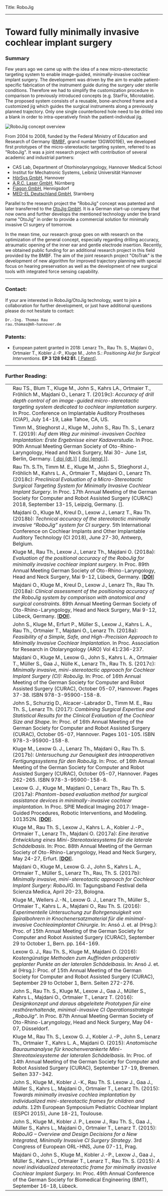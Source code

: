 Title: RoboJig

- - -

# Toward fully minimally invasive cochlear implant surgery

### Summary
Few years ago we came up with the idea of a new micro-stereotactic targeting system to enable image-guided, minimally-invasive cochlear implant surgery. The development was driven by the aim to enable patient-specific fabrication of the instrument guide during the surgery uder sterile conditions. Therefore we had to simplify the customization procedure in comparison to previously introduced concepts (e.g. StarFix, Microtable). The proposed system consists of a reusable, bone-anchored frame and a customized jig which guides the surgical instruments along a previously planned trajectory. Only one single counterbored hole need to be drilled into a blank in order to intra-operatively finish the patient-individual jig.

![RoboJig concept overview](10_robojig/robojig_overview.png)

From 2004 to 2008, funded by the Federal Ministry of Education and Research of Germany ([BMBF](https://www.bmbf.de/), grand number 13GW0019E), we developed first prototypes of the micro-stereotactic targeting system, referred to as "RoboJig". It was a joint research project with contribution of several academic and industrial partners:

- CAS Lab, Department of Otorhinolaryngology, Hannover Medical School
- Institut for Mechatronic Systems, Leibniz Universität Hannover
- [HörSys GmbH](https://hoersys.de/de/projects/), Hannover
- [A.R.C. Laser GmbH](https://www.arclaser.de/de/), Nürnberg
- [Fiagon GmbH](https://www.fiagon.com/ous/de/), Hennigsdorf
- [MED-EL Deutschland GmbH](https://www.medel.com/de), Starnberg

Parallel to the research project the "RoboJig" concept was patented and later transferred to the [OtoJig GmbH](https://otojig.com/). It is a German start-up company that now owns and further develops the mentioned technology under the brand name "OtoJig" in order to provide a commercial solution for minimally invasive CI surgery of tomorrow.

In the mean time, our research group goes on with research on the optimization of the general concept, especially regarding drilling accuracy, atraumatic opening of the inner ear and gentle electrode insertion. Recently, we obtained public funding for an additional research project in this field provided by the BMBF. The aim of the joint research project "OtoTrak" is the development of new algorithm for improved trajectory planning with special focus on hearing preservation as well as the development of new surgical tools with integrated force sensing capability.

- - -
### Contact:
If your are interested in RoboJig/OtoJig technology, want to join a collaboration for further development, or just have additional questions please do not hesitate to contact:

    Dr.-Ing. Thomas Rau
    rau.thomas@mh-hannover.de


### Patents:
-   European patent granted in 2018: Lenarz Th., Rau Th. S., Majdani O., Ortmaier T., Kobler J.-P., Kluge M., John S.: _Positioning Aid for Surgical Interventions_. **EP 3 128 942 B1.** \[[<span class="glyphicon glyphicon-link" aria-hidden="true"></span> Patent](https://depatisnet.dpma.de/DepatisNet/depatisnet?action=pdf&docid=EP000003128942B1&xxxfull=1)\].


- - -

### Further Reading:

|    |                                                              |
| -- | ------------------------------------------------------------ |
| [<span class="glyphicon glyphicon-file" aria-hidden="true"></span>](../publications/Rau2019c_CIAPPoster.pdf)   | Rau TS., Blum T., Kluge M., John S., Kahrs LA., Ortmaier T., Fröhlich M., Majdani O., Lenarz T. (2019c): _Accuracy of drill depth control of an image-guided micro-stereotactic targeting system dedicated to cochlear implantation surgery_. In Proc. Conference on Implantable Auditory Prostheses (CIAP), July 14-19, Lake Tahoe, CA, US. |
| | Timm M., Stieghorst J., Kluge M., John S., Rau Th. S., Lenarz T. (2019): _Auf dem Weg zur minimal-invasiven Cochlea Implantation: Erste Ergebnisse einer Kadaverstudie_. In Proc. 90th Annual Meeting German Society of Oto-Rhino-Laryngology, Head and Neck Surgery, Mai 30- June 1st, Berlin, Germany. \[[<span class="glyphicon glyphicon-link" aria-hidden="true"></span> doi (dt.)](https://www.thieme-connect.de/products/ejournals/abstract/10.1055/s-0039-1686295)\] \[[<span class="glyphicon glyphicon-link" aria-hidden="true"></span> doi (engl.)](https://www.thieme-connect.de/products/ejournals/abstract/10.1055/s-0039-1686524)\].|
| [<span class="glyphicon glyphicon-file" aria-hidden="true"></span>](../publications/Rau2018c_CURAC_PreclinicalEvaluationRoboJig.pdf) | Rau Th. S.Th, Timm M. E., Kluge M., John S., Stieghorst J., Fröhlich M., Kahrs L. A., Ortmaier T., Majdani O., Lenarz Th. (2018c): _Preclinical Evaluation of a Micro-Stereotactic Surgical Targeting System for Minimally Invasive Cochlear Implant Surgery_. In Proc. 17th Annual Meeting of the German Society for Computer and Robot Assisted Surgery (CURAC) 2018, September 13-15, Leipzig, Germany. \[[<span class="glyphicon glyphicon-link" aria-hidden="true"></span>](https://www.curac.org/images/advportfoliopro/images/CURAC2018/CURAC%202018%20Tagungsband.pdf)\].|
|    | Majdani O., Kluge M., Kreul D., Lexow J., Lenarz T., Rau Th. (2018b): _Technical accuracy of the stereotactic minimally invasive “RoboJig” system for CI surgery_. 5th International Conference on Cochlear Implants and Other Implantable Auditory Technology (CI 2018), June 27-30, Antwerp, Belgium. |
| [<span class="glyphicon glyphicon-file" aria-hidden="true"></span>](https://www.thieme-connect.de/products/ejournals/pdf/10.1055/s-0038-1639860.pdf) | Kluge M., Rau Th., Lexow J., Lenarz Th., Majdani O. (2018a): _Evaluation of the positional accuracy of the RoboJig for minimally invasive cochlear implant surgery_. In Proc. 89th Annual Meeting German Society of Oto-Rhino-Laryngology, Head and Neck Surgery, Mai 9-12, Lübeck, Germany.  \[[**DOI**](https://www.thieme-connect.de/products/ejournals/abstract/10.1055/s-0038-1639860)\]|
|    | Majdani O., Kluge M., Kreul D., Lexow J., Lenarz Th., Rau Th. (2018a): _Clinical assessment of the positioning accuracy of the RoboJig system by comparison with anatomical and surgical constraints_. 89th Annual Meeting German Society of Oto-Rhino-Laryngology, Head and Neck Surgery, Mai 9-12, Lübeck, Germany. \[[**DOI**](https://www.thieme-connect.de/products/ejournals/abstract/10.1055/s-0038-1639868)\]. |
| [<span class="glyphicon glyphicon-file" aria-hidden="true"></span>](../publications/John2018_AROposter_sm.pdf)   | John S., Kluge M., Erfurt P., Müller S., Lexow J., Kahrs L. A., Rau Th., Ortmaier T., Majdani O., Lenarz Th. (2018a): _Feasibility of a Simple, Safe, and High-Precision Approach to Minimally Invasive Cochlear Implantation_. In Proc. Association for Research in Otolaryngology (ARO) Vol 41:236-237. |
|    | Majdani O., Kluge M., Lexow G., John S., Kahrs L. A., Ortmaier T., Müller S., Gaa J., Nülle K., Lenarz Th., Rau Th. S. (2017c): _Minimally invasive, mini-stereotactic approach for Cochlear Implant Surgery (CI): RoboJig_. In: Proc. of 16th Annual Meeting of the German Society for Computer and Robot Assisted Surgery (CURAC), October 05-07, Hannover. Pages 37-38. ISBN 978-3-95900-158-8. |
|    | John S., Schurzig D., Alcacer-Labrador D., Timm M. E., Rau Th. S., Lenarz Th. (2017): _Combining Surgical Expertise and Statistical Results for the Clinical Evaluation of the Cochlear Size and Shape_. In: Proc. of 16th Annual Meeting of the German Society for Computer and Robot Assisted Surgery (CURAC), October 05-07, Hannover. Pages 101-105. ISBN 978-3-95900-158-8. |
|    | Kluge M., Lexow G. J., Lenarz Th., Majdani O., Rau Th. S. (2017b): _Untersuchung zur Genauigkeit des intraoperativen Fertigungssystems für den RoboJig_. In: Proc. of 16th Annual Meeting of the German Society for Computer and Robot Assisted Surgery (CURAC), October 05-07, Hannover. Pages 262-265. ISBN 978-3-95900-158-8. |
|    | Lexow G. J., Kluge M., Majdani O., Lenarz Th., Rau Th. S. (2017a): _Phantom-based evaluation method for surgical assistance devices in minimally-invasive cochlear implantation_. In Proc. SPIE Medical Imaging 2017: Image-Guided Procedures, Robotic Interventions, and Modeling. 101352N. \[[**DOI**](http://dx.doi.org/10.1117/12.2254381)\]. |
| [<span class="glyphicon glyphicon-file" aria-hidden="true"></span>](http://www.egms.de/static/pdf/journals/cpo/2017-13/cpo001699.pdf)   | Kluge M., Rau Th. S., Lexow J., Kahrs L. A., Kobler J.-P., Ortmaier T., Lenarz Th., Majdani O. (2017a): _Eine iterative Entwicklung eines Mini-Stereotaxiesystems für die laterale Schädelbasis_. In: Proc. 88th Annual Meeting of the German Society of Oto-Rhino-Laryngology, Head and Neck Surgery, May 24-27, Erfurt. \[[**DOI**](http://www.egms.de/static/en/meetings/hno2017/17hno315.shtml)\]. |
|    | Majdani O., Kluge M., Lexow G. J., John S., Kahrs L. A., Ortmaier T., Müller S., Lenarz Th., Rau, Th. S. (2017b): _Minimally invasive, mini-stereotactic approach for Cochlear Implant Surgery: RoboJIG_. In: Tagungsband Festival della Scienza Medica, April 20-23, Bologna. |
|    | Kluge M., Wellers J.-N., Lexow G. J., Lenarz Th., Müller S., Ortmaier T., Kahrs L. A., Majdani O., Rau Th. S. (2016): _Experimentelle Untersuchung zur Bohrgenauigkeit von Spiralbohrern in Knochenersatzmaterial für die minimal-invasive Cochleaimplantat Chirurgie_. In: Ansó J. et. al (Hrsg.): Proc. of 15th Annual Meeting of the German Society for Computer and Robot Assisted Surgery (CURAC), September 29 to October 1, Bern. pp. 164-169. |
|    | Lexow G. J., Rau Th. S., Kluge M., Majdani O. (2016): _Kostengünstige Methoden zum Auffinden präoperativ geplanter Punkte an der lateralen Schädelbasis_. In: Ansó J. et. al (Hrsg.): Proc. of 15th Annual Meeting of the German Society for Computer and Robot Assisted Surgery (CURAC), September 29 to October 1, Bern. Seiten 272-276. |
|    | John S., Rau Th. S., Kluge M., Lexow J., Gaa J., Müller S., Kahrs L., Majdani O., Ortmaier T., Lenarz T. (2016): _Designkonzept und daraus abgeleitete Prototypen für eine resthörerhaltende, minimal-invasive CI Operationsstrategie „RoboJig“_. In Proc. 87th Annual Meeting German Society of Oto-Rhino-Laryngology, Head and Neck Surgery, May 04-07, Düsseldorf. |
|    | Kluge M., Rau Th. S., Lexow G. J., Kobler J.-P., John S., Lenarz Th., Ortmaier T., Kahrs L. A., Majdani O. (2015): _Anatomische Bauraumanalyse für knochenverankerte Mini-Stereotaxiesysteme der lateralen Schädelbasis_. In: Proc. of 14th Annual Meeting of the German Society for Computer and Robot Assisted Surgery (CURAC), September 17-19, Bremen. Seiten 337-342. |
|    | John S., Kluge M., Kobler J.-K., Rau Th. S. Lexow J., Gaa J., Müller S., Kahrs L., Majdani O., Ortmaier T., Lenarz Th. (2015): _Towards minimally invasive cochlea implantation by individualized mini-stereotactic frames for children and adults_. 12th European Symposium Pediatric Cochlear Implant (ESPCI 2015), June 18-21, Toulouse. |
|    | John S., Kluge M., Kobler J. P., Lexow J., Rau Th. S., Gaa J., Müller S., Kahrs L., Majdani O., Ortmaier T., Lenarz T. (2015): _RoboJiG – Overview and Design Decisions for a New Integrated, Minimally Invasive CI Surgery Strategy_. 3rd Congress of European ORL-HNS, June 07-11, Prag. |
|    | Majdani O., John S., Kluge M., Kobler J.-P., Lexow J., Gaa J., Müller S., Kahrs L., Ortmaier T., Lenarz T., Rau Th. S. (2015): _A novel individualized stereotactic frame for minimally invasive Cochlear Implant Surgery_. In: Proc. 49th Annual Conference of the German Society for Biomedical Engineering (BMT), September 16-18, Lübeck. |
